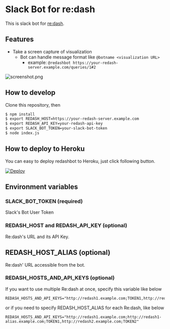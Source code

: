 # Slack Bot for re:dash

This is slack bot for [re:dash](https://redash.io).

## Features

- Take a screen capture of visualization
  - Bot can handle message format like `@botname <visualization URL>`
    - example: `@redashbot https://your-redash-server.example.com/queries/1#2`

![screenshot.png](./images/screenshot.png)

## How to develop

Clone this repository, then

```bash
$ npm install
$ export REDASH_HOST=https://your-redash-server.example.com
$ export REDASH_API_KEY=your-redash-api-key
$ export SLACK_BOT_TOKEN=your-slack-bot-token
$ node index.js
```

## How to deploy to Heroku

You can easy to deploy redashbot to Heroku, just click following button.

[![Deploy](https://www.herokucdn.com/deploy/button.svg)](https://heroku.com/deploy)

## Environment variables

### SLACK_BOT_TOKEN (required)

Slack's Bot User Token

### REDASH_HOST and REDASH_API_KEY (optional)

Re:dash's URL and its API Key.

## REDASH_HOST_ALIAS (optional)
Re:dash' URL accessible from the bot.

### REDASH_HOSTS_AND_API_KEYS (optional)

If you want to use multiple Re:dash at once, specify this variable like below

```
REDASH_HOSTS_AND_API_KEYS="http://redash1.example.com;TOKEN1,http://redash2.example.com;TOKEN2"
```

or if you need to specify REDASH_HOST_ALIAS for each Re:dash, like below

```
REDASH_HOSTS_AND_API_KEYS="http://redash1.example.com;http://redash1-alias.example.com;TOKEN1,http://redash2.example.com;TOKEN2"
```

